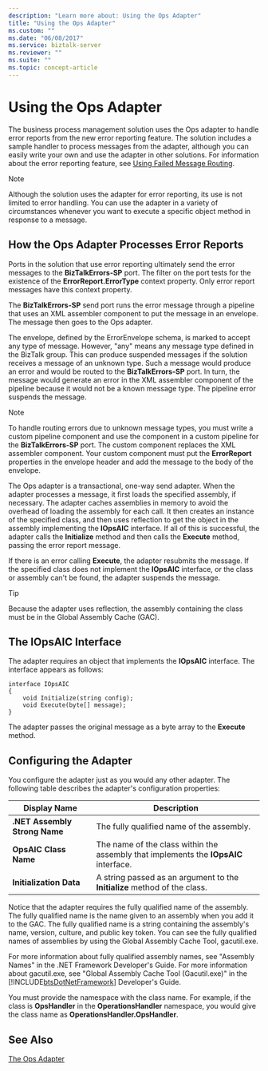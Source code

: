 ```yaml
---
description: "Learn more about: Using the Ops Adapter"
title: "Using the Ops Adapter"
ms.custom: ""
ms.date: "06/08/2017"
ms.service: biztalk-server
ms.reviewer: ""
ms.suite: ""
ms.topic: concept-article
---
```

# Using the Ops Adapter
The business process management solution uses the Ops adapter to handle error reports from the new error reporting feature. The solution includes a sample handler to process messages from the adapter, although you can easily write your own and use the adapter in other solutions. For information about the error reporting feature, see [Using Failed Message Routing](../core/using-failed-message-routing.md).  
  
> [!NOTE]
>  Although the solution uses the adapter for error reporting, its use is not limited to error handling. You can use the adapter in a variety of circumstances whenever you want to execute a specific object method in response to a message.  
  
## How the Ops Adapter Processes Error Reports  
 Ports in the solution that use error reporting ultimately send the error messages to the **BizTalkErrors-SP** port. The filter on the port tests for the existence of the **ErrorReport.ErrorType** context property. Only error report messages have this context property.  
  
 The **BizTalkErrors-SP** send port runs the error message through a pipeline that uses an XML assembler component to put the message in an envelope. The message then goes to the Ops adapter.  
  
 The envelope, defined by the ErrorEnvelope schema, is marked to accept any type of message. However, "any" means any message type defined in the BizTalk group. This can produce suspended messages if the solution receives a message of an unknown type. Such a message would produce an error and would be routed to the **BizTalkErrors-SP** port. In turn, the message would generate an error in the XML assembler component of the pipeline because it would not be a known message type. The pipeline error suspends the message.  
  
> [!NOTE]
>  To handle routing errors due to unknown message types, you must write a custom pipeline component and use the component in a custom pipeline for the **BizTalkErrors-SP** port. The custom component replaces the XML assembler component. Your custom component must put the **ErrorReport** properties in the envelope header and add the message to the body of the envelope.  
  
 The Ops adapter is a transactional, one-way send adapter. When the adapter processes a message, it first loads the specified assembly, if necessary. The adapter caches assemblies in memory to avoid the overhead of loading the assembly for each call. It then creates an instance of the specified class, and then uses reflection to get the object in the assembly implementing the **IOpsAIC** interface. If all of this is successful, the adapter calls the **Initialize** method and then calls the **Execute** method, passing the error report message.  
  
 If there is an error calling **Execute**, the adapter resubmits the message. If the specified class does not implement the **IOpsAIC** interface, or the class or assembly can't be found, the adapter suspends the message.  
  
> [!TIP]
>  Because the adapter uses reflection, the assembly containing the class must be in the Global Assembly Cache (GAC).  
  
## The IOpsAIC Interface  
 The adapter requires an object that implements the **IOpsAIC** interface. The interface appears as follows:  
  
```  
interface IOpsAIC  
{  
    void Initialize(string config);  
    void Execute(byte[] message);  
}  
```  
  
 The adapter passes the original message as a byte array to the **Execute** method.  
  
## Configuring the Adapter  
 You configure the adapter just as you would any other adapter. The following table describes the adapter's configuration properties:  
  
|Display Name|Description|  
|------------------|-----------------|  
|**.NET Assembly Strong Name**|The fully qualified name of the assembly.|  
|**OpsAIC Class Name**|The name of the class within the assembly that implements the **IOpsAIC** interface.|  
|**Initialization Data**|A string passed as an argument to the **Initialize** method of the class.|  
  
 Notice that the adapter requires the fully qualified name of the assembly. The fully qualified name is the name given to an assembly when you add it to the GAC. The fully qualified name is a string containing the assembly's name, version, culture, and public key token. You can see the fully qualified names of assemblies by using the Global Assembly Cache Tool, gacutil.exe.  
  
 For more information about fully qualified assembly names, see "Assembly Names" in the .NET Framework Developer's Guide. For more information about gacutil.exe, see "Global Assembly Cache Tool (Gacutil.exe)" in the [!INCLUDE[btsDotNetFramework](../includes/btsdotnetframework-md.md)] Developer's Guide.  
  
 You must provide the namespace with the class name. For example, if the class is **OpsHandler** in the **OperationsHandler** namespace, you would give the class name as **OperationsHandler.OpsHandler**.  
  
## See Also  
 [The Ops Adapter](../core/the-ops-adapter.md)
